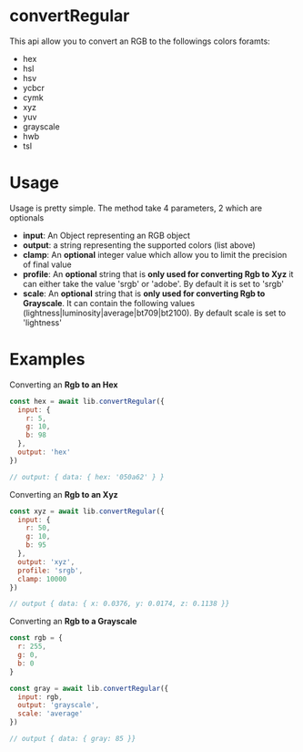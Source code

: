 # convertRegular

This api allow you to convert an RGB to the followings colors foramts:

- hex
- hsl
- hsv
- ycbcr
- cymk
- xyz
- yuv
- grayscale
- hwb
- tsl

# Usage

Usage is pretty simple. The method take 4 parameters, 2 which are optionals

- **input**: An Object representing an RGB object
- **output**: a string representing the supported colors (list above)
- **clamp**: An **optional** integer value which allow you to limit the precision of final value
- **profile**: An **optional** string that is **only used for converting Rgb to Xyz** it can either take the value 'srgb' or 'adobe'. By default it is set to 'srgb'
- **scale**: An **optional** string that is **only used for converting Rgb to Grayscale**. It can contain the following values (lightness|luminosity|average|bt709|bt2100). By default scale is set to 'lightness'

# Examples

Converting an **Rgb to an Hex**

```js
const hex = await lib.convertRegular({
  input: {
    r: 5,
    g: 10,
    b: 98
  },
  output: 'hex'
})

// output: { data: { hex: '050a62' } }
```

Converting an **Rgb to an Xyz**

```js
const xyz = await lib.convertRegular({
  input: {
    r: 50,
    g: 10,
    b: 95
  },
  output: 'xyz',
  profile: 'srgb',
  clamp: 10000
})

// output { data: { x: 0.0376, y: 0.0174, z: 0.1138 }}
```

Converting an **Rgb to a Grayscale**

```js
const rgb = {
  r: 255,
  g: 0,
  b: 0
}

const gray = await lib.convertRegular({
  input: rgb,
  output: 'grayscale',
  scale: 'average'
})

// output { data: { gray: 85 }}
```